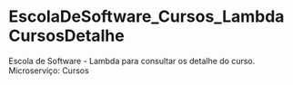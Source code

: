 # EscolaDeSoftware_Cursos_LambdaCursosDetalhe
Escola de Software - Lambda para consultar os detalhe do curso. Microserviço: Cursos
